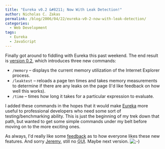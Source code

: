 ```yaml
---
title: "Eureka v0.2 &#8211; Now With Leak Detection!"
author: Nicholas C. Zakas
permalink: /blog/2006/04/22/eureka-v0-2-now-with-leak-detection/
categories:
  - Web Development
tags:
  - Eureka
  - JavaScript
---
```

Finally got around to fiddling with Eureka this past weekend. The end result is <a title="Download Eureka v0.2" rel="internal" href="/downloads/Eureka.zip">version 0.2</a>, which introduces three new commands:

  * `/memory` &#8211; displays the current memory utilization of the Internet Explorer process.
  * `/leaktest` &#8211; reloads a page ten times and takes memory measurements to determine if there are any leaks on the page (I'd like feedback on how well this works).
  * `/time` &#8211; times how long it takes for a particular expression to evaluate.

I added these commands in the hopes that it would make <a title="Download Eureka v0.2" rel="internal" href="/downloads/Eureka.zip">Eureka</a> more useful to professional developers who need some sort of testing/benchmarking ability. This is just the beginning of my trek down that path, but wanted to get some simple commands under my belt before moving on to the more exciting ones.

As always, I'd really like some <a title="Contact Me" rel="internal" href="/contact/">feedback</a> as to how everyone likes these new features. And sorry <a title="XWeb" rel="external" href="http://www.wdonline.com">Jeremy</a>, still no <acronym title="Graphical User Interface">GUI</acronym>. Maybe next version. <img src="https://humanwhocodes.com/blog/wp-includes/images/smilies/icon_wink.gif" alt=";-)" class="wp-smiley" />
